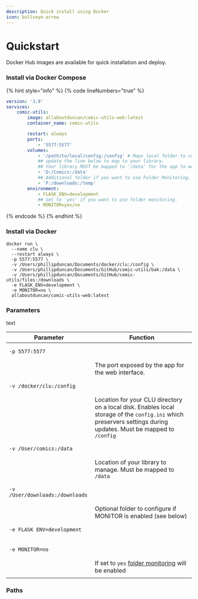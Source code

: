 ```yaml
---
description: Quick install using Docker
icon: bullseye-arrow
---
```


# Quickstart

Docker Hub images are available for quick installation and deploy.

### Install via Docker Compose

{% hint style="info" %}
{% code lineNumbers="true" %}
```yaml
version: '3.9' 
services: 
    comic-utils: 
        image: allaboutduncan/comic-utils-web:latest
        container_name: comic-utils

        restart: always
        ports:
            - '5577:5577'
        volumes:
            - '/path/to/local/config:/config' # Maps local folder to container
            ## update the line below to map to your library.
            ## Your library MUST be mapped to '/data' for the app to work
            - 'D:/Comics:/data'
            ## Additional folder if you want to use Folder Monitoring.
            - 'F:/downloads:/temp'
        environment:
            - FLASK_ENV=development
            ## Set to 'yes' if you want to use folder monitoring.
            - MONITOR=yes/no 
```
{% endcode %}
{% endhint %}

### Install via Docker

```
docker run \
  --name clu \
  --restart always \
  -p 5577:5577 \
  -v /Users/phillipduncan/Documents/docker/clu:/config \
  -v /Users/phillipduncan/Documents/GitHub/comic-utils/bak:/data \
  -v /Users/phillipduncan/Documents/GitHub/comic-utils/files:/downloads \
  -e FLASK_ENV=development \
  -e MONITOR=no \
  allaboutduncan/comic-utils-web:latest
```

### Parameters

text

| Parameter                                              | Function                                                                                                                                                         |
| ------------------------------------------------------ | ---------------------------------------------------------------------------------------------------------------------------------------------------------------- |
| <pre><code>-p 5577:5577
</code></pre>                  | The port exposed by the app for the web interface.                                                                                                               |
| <pre><code>-v /docker/clu:/config
</code></pre>        | Location for your CLU directory on a local disk. Enables local storage of the `config.ini` which preservers settings during updates. Must be mapped to `/config` |
| <pre><code>-v /User/comics:/data
</code></pre>         | Location of your library to manage. Must be mapped to `/data`                                                                                                    |
| <pre><code>-v /User/downloads:/downloads
</code></pre> | Optional folder to configure if MONITOR is enabled (see below)                                                                                                   |
| <pre><code>-e FLASK_ENV=development
</code></pre>      |                                                                                                                                                                  |
| <pre><code>-e MONITOR=no
</code></pre>                 | If set to `yes` [folder monitoring](../features/folder-monitoring/) will be enabled                                                                              |
|                                                        |                                                                                                                                                                  |



### Paths


